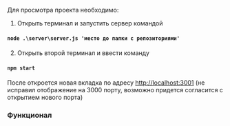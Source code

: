 Для просмотра проекта необходимо:

1. Открыть терминал и запустить сервер командой   

#### `node .\server\server.js 'место до папки с репозиториями'`

2. Открыть второй терминал и ввести команду

#### `npm start`

После откроется новая вкладка по адресу [http://localhost:3001](http://localhost:3001) (не исправил отображение на 3000 порту, возможно придется согласится с открытием нового порта)

### Функционал


